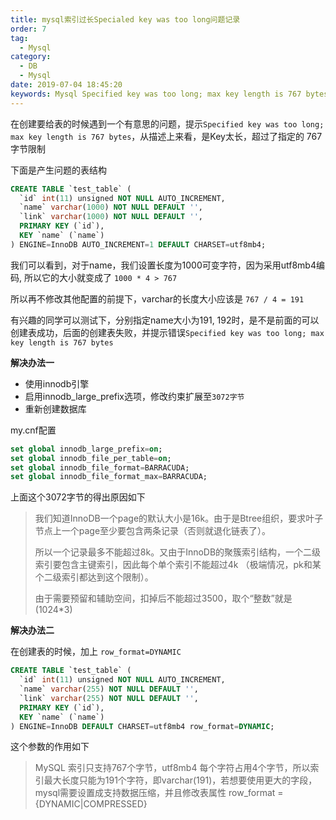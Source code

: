 ```yaml
---
title: mysql索引过长Specialed key was too long问题记录
order: 7
tag: 
  - Mysql
category: 
  - DB
  - Mysql
date: 2019-07-04 18:45:20
keywords: Mysql Specified key was too long; max key length is 767 bytes
---
```


在创建要给表的时候遇到一个有意思的问题，提示`Specified key was too long; max key length is 767 bytes`，从描述上来看，是Key太长，超过了指定的 767字节限制

<!-- more -->

下面是产生问题的表结构

```sql
CREATE TABLE `test_table` (
  `id` int(11) unsigned NOT NULL AUTO_INCREMENT,
  `name` varchar(1000) NOT NULL DEFAULT '',
  `link` varchar(1000) NOT NULL DEFAULT '',
  PRIMARY KEY (`id`),
  KEY `name` (`name`)
) ENGINE=InnoDB AUTO_INCREMENT=1 DEFAULT CHARSET=utf8mb4;
```

我们可以看到，对于name，我们设置长度为1000可变字符，因为采用utf8mb4编码, 所以它的大小就变成了 `1000 * 4 > 767`

所以再不修改其他配置的前提下，varchar的长度大小应该是 `767 / 4 = 191`

有兴趣的同学可以测试下，分别指定name大小为191, 192时，是不是前面的可以创建表成功，后面的创建表失败，并提示错误`Specified key was too long; max key length is 767 bytes`

**解决办法一**

- 使用innodb引擎
- 启用innodb_large_prefix选项，修改约束扩展至`3072字节`
- 重新创建数据库

my.cnf配置

```sql
set global innodb_large_prefix=on;
set global innodb_file_per_table=on;
set global innodb_file_format=BARRACUDA;
set global innodb_file_format_max=BARRACUDA;
```

上面这个3072字节的得出原因如下

>  我们知道InnoDB一个page的默认大小是16k。由于是Btree组织，要求叶子节点上一个page至少要包含两条记录（否则就退化链表了）。
> 
> 所以一个记录最多不能超过8k。又由于InnoDB的聚簇索引结构，一个二级索引要包含主键索引，因此每个单个索引不能超过4k （极端情况，pk和某个二级索引都达到这个限制）。
> 
> 由于需要预留和辅助空间，扣掉后不能超过3500，取个“整数”就是(1024*3)



**解决办法二**

在创建表的时候，加上 `row_format=DYNAMIC`

```sql
CREATE TABLE `test_table` (
  `id` int(11) unsigned NOT NULL AUTO_INCREMENT,
  `name` varchar(255) NOT NULL DEFAULT '',
  `link` varchar(255) NOT NULL DEFAULT '',
  PRIMARY KEY (`id`),
  KEY `name` (`name`)
) ENGINE=InnoDB DEFAULT CHARSET=utf8mb4 row_format=DYNAMIC;
```

这个参数的作用如下

> MySQL 索引只支持767个字节，utf8mb4 每个字符占用4个字节，所以索引最大长度只能为191个字符，即varchar(191)，若想要使用更大的字段，mysql需要设置成支持数据压缩，并且修改表属性 row_format ={DYNAMIC|COMPRESSED}
